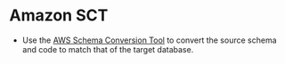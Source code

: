 # Amazon SCT
- Use the [AWS Schema Conversion Tool](https://aws.amazon.com/dms/schema-conversion-tool/) to convert the source schema and code to match that of the target database.